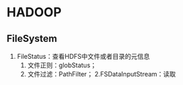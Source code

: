 # HADOOP
## FileSystem
1. FileStatus：查看HDFS中文件或者目录的元信息
    1. 文件正则：globStatus；
    2. 文件过滤：PathFilter；
2.FSDataInputStream：读取